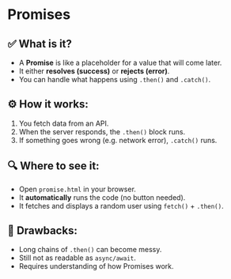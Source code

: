 # Promises

## ✅ What is it?
- A **Promise** is like a placeholder for a value that will come later.
- It either **resolves (success)** or **rejects (error)**.
- You can handle what happens using `.then()` and `.catch()`.

## ⚙️ How it works:
1. You fetch data from an API.
2. When the server responds, the `.then()` block runs.
3. If something goes wrong (e.g. network error), `.catch()` runs.

## 🔍 Where to see it:
- Open `promise.html` in your browser.
- It **automatically** runs the code (no button needed).
- It fetches and displays a random user using `fetch()` + `.then()`.

## 🚫 Drawbacks:
- Long chains of `.then()` can become messy.
- Still not as readable as `async/await`.
- Requires understanding of how Promises work.